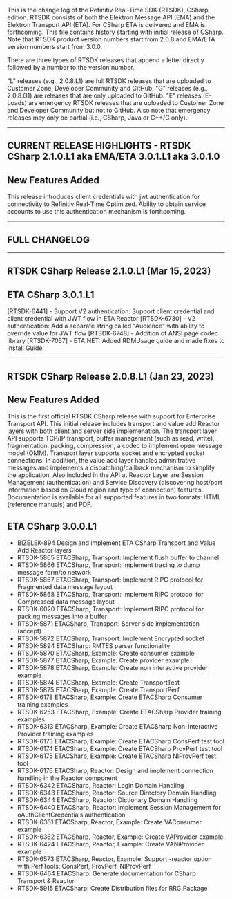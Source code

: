 This is the change log of the Refinitiv Real-Time SDK (RTSDK), CSharp edition. RTSDK consists of both the Elektron Message API (EMA) and the Elektron Transport API (ETA). For CSharp ETA is delivered and EMA is forthcoming. This file contains history starting with initial release of CSharp. Note that RTSDK product version numbers start from 2.0.8 and EMA/ETA version numbers start from 3.0.0.

There are three types of RTSDK releases that append a letter directly followed by a number to the version number. 

"L" releases (e.g., 2.0.8.L1) are full RTSDK releases that are uploaded to 
    Customer Zone, Developer Community and GitHub. 
"G" releases (e.g., 2.0.8.G1) are releases that are only uploaded to GitHub. 
"E" releases (E-Loads) are emergency RTSDK releases that are uploaded to 
    Customer Zone and Developer Community but not to GitHub.
    Also note that emergency releases may only be partial (i.e., CSharp, Java or C++/C only).

----------------------------------------------------------------------------------------
CURRENT RELEASE HIGHLIGHTS - RTSDK CSharp 2.1.0.L1 aka EMA/ETA 3.0.1.L1 aka 3.0.1.0
----------------------------------------------------------------------------------------

New Features Added
------------------

This release introduces client credentials with jwt authentication for connectivity to Refinitiv Real-Time Optimized. Ability to obtain service accounts to use this authentication mechanism is forthcoming.

----------------------------------------------------------------------------------------
FULL CHANGELOG
----------------------------------------------------------------------------------------

---------------------------------------------
RTSDK CSharp Release 2.1.0.L1 (Mar 15, 2023)
---------------------------------------------

ETA CSharp 3.0.1.L1  
-------------------
[RTSDK-6441] - Support V2 authentication: Support client credential and client credential with JWT flow in ETA Reactor
[RTSDK-6730] - V2 authentication: Add a separate string called "Audience" with ability to override value for JWT flow
[RTSDK-6748] - Addition of ANSI page codec library 
[RTSDK-7057] - ETA.NET: Added RDMUsage guide and made fixes to Install Guide

---------------------------------------------
RTSDK CSharp Release 2.0.8.L1 (Jan 23, 2023)
---------------------------------------------

New Features Added
------------------
This is the first official RTSDK CSharp release with support for Enterprise Transport API. This initial release includes transport and value add Reactor layers with both client and server side implemenation. The transport layer API supports TCP/IP transport, buffer management (such as read, write), fragmentation, packing, compression, a codec to implement open message model (OMM). Transport layer supports socket and encrypted socket connections. In addition, the value add layer handles adminitrative messages and implements a dispatching/callback mechanism to simplify the application. Also included in the API at Reactor Layer are Session Management (authentication) and Service Discovery (discovering host/port information based on Cloud region and type of connection) features. Documentation is available for all supported features in two formats: HTML (reference manuals) and PDF. 

ETA CSharp 3.0.0.L1  
-------------------
- BIZELEK-894 Design and implement ETA CSharp Transport and Value Add Reactor layers
- RTSDK-5865 ETACSharp, Transport: Implement flush buffer to channel
- RTSDK-5866 ETACSharp, Transport: Implement tracing to dump message form/to network
- RTSDK-5867 ETACSharp, Transport: Implement RIPC protocol for Fragmented data message layout
- RTSDK-5868 ETACSharp, Transport: Implement RIPC protocol for Compressed data message layout
- RTSDK-6020 ETACSharp, Transport: Implement RIPC protocol for packing messages into a buffer
- RTSDK-5871 ETACSharp, Transport: Server side implementation (accept)
- RTSDK-5872 ETACSharp, Transport: Implement Encrypted socket
- RTSDK-5894 ETACSharp: RMTES parser functionality
- RTSDK-5870 ETACSharp, Example: Create consumer example
- RTSDK-5877 ETACSharp, Example: Create provider example
- RTSDK-5878 ETACSharp, Example: Create non interactive provider example
- RTSDK-5874 ETACSharp, Example: Create TransportTest
- RTSDK-5875 ETACSharp, Example: Create TransportPerf
- RTSDK-6178 ETACSharp, Example: Create ETACSharp Consumer training examples
- RTSDK-6253 ETACSharp, Example: Create ETACSharp Provider training examples
- RTSDK-6313 ETACSharp, Example: Create ETACSharp Non-Interactive Provider training examples
- RTSDK-6173 ETACSharp, Example: Create ETACSharp ConsPerf test tool
- RTSDK-6174 ETACSharp, Example: Create ETACSharp ProvPerf test tool
- RTSDK-6175 ETACSharp, Example: Create ETACSharp NIProvPerf test tool
- RTSDK-6176 ETACSharp, Reactor: Design and implement connection handling in the Reactor component
- RTSDK-6342 ETACSharp, Reactor: Login Domain Handling
- RTSDK-6343 ETACSharp, Reactor: Source Directory Domain Handling
- RTSDK-6344 ETACSharp, Reactor: Dictionary Domain Handling
- RTSDK-6440 ETACSharp, Reactor: Implement Session Management for oAuthClientCredentials authentication
- RTSDK-6361 ETACSharp, Reactor, Example: Create VAConsumer example
- RTSDK-6362 ETACSharp, Reactor, Example: Create VAProvider example
- RTSDK-6424 ETACSharp, Reactor, Example: Create VANiProvider example
- RTSDK-6573 ETACSharp, Reactor, Example: Support -reactor option with PerfTools: ConsPerf, ProvPerf, NIProvPerf
- RTSDK-6464 ETACSharp: Generate documentation for CSharp Transport & Reactor
- RTSDK-5915 ETACSharp: Create Distribution files for RRG Package
